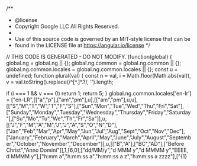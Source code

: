 /**
 * @license
 * Copyright Google LLC All Rights Reserved.
 *
 * Use of this source code is governed by an MIT-style license that can be
 * found in the LICENSE file at https://angular.io/license
 */

// THIS CODE IS GENERATED - DO NOT MODIFY.
  (function(global) {
    global.ng = global.ng || {};
    global.ng.common = global.ng.common || {};
    global.ng.common.locales = global.ng.common.locales || {};
    const u = undefined;
    function plural(val) {
const n = val, i = Math.floor(Math.abs(val)), v = val.toString().replace(/^[^.]*\.?/, '').length;

if (i === 1 && v === 0)
    return 1;
return 5;
}
    global.ng.common.locales['en-lr'] = ["en-LR",[["a","p"],["am","pm"],u],[["am","pm"],u,u],[["S","M","T","W","T","F","S"],["Sun","Mon","Tue","Wed","Thu","Fri","Sat"],["Sunday","Monday","Tuesday","Wednesday","Thursday","Friday","Saturday"],["Su","Mo","Tu","We","Th","Fr","Sa"]],u,[["J","F","M","A","M","J","J","A","S","O","N","D"],["Jan","Feb","Mar","Apr","May","Jun","Jul","Aug","Sept","Oct","Nov","Dec"],["January","February","March","April","May","June","July","August","September","October","November","December"]],u,[["B","A"],["BC","AD"],["Before Christ","Anno Domini"]],1,[6,0],["dd/MM/y","d MMM y","d MMMM y","EEEE, d MMMM y"],["h:mm a","h:mm:ss a","h:mm:ss a z","h:mm:ss a zzzz"],["{1}